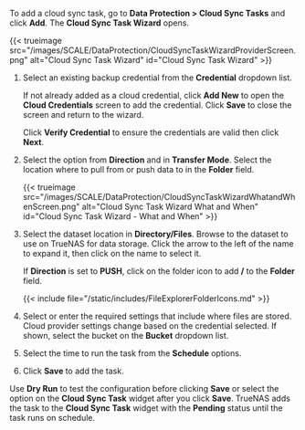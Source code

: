 &NewLine;

To add a cloud sync task, go to **Data Protection > Cloud Sync Tasks** and click **Add**. The **Cloud Sync Task Wizard** opens.

{{< trueimage src="/images/SCALE/DataProtection/CloudSyncTaskWizardProviderScreen.png" alt="Cloud Sync Task Wizard" id="Cloud Sync Task Wizard" >}}

1. Select an existing backup credential from the **Credential** dropdown list.
   
   If not already added as a cloud credential, click **Add New** to open the **Cloud Credentials** screen to add the credential.
   Click **Save** to close the screen and return to the wizard.

   Click **Verify Credential** to ensure the credentials are valid then click **Next**.

2. Select the option from **Direction** and in **Transfer Mode**.
   Select the location where to pull from or push data to in the **Folder** field.

   {{< trueimage src="/images/SCALE/DataProtection/CloudSyncTaskWizardWhatandWhenScreen.png" alt="Cloud Sync Task Wizard What and When" id="Cloud Sync Task Wizard - What and When" >}}

3. Select the dataset location in **Directory/Files**. Browse to the dataset to use on TrueNAS for data storage.
   Click the arrow to the left of the name to expand it, then click on the name to select it.

   If **Direction** is set to **PUSH**, click on the folder icon to add **/** to the **Folder** field.

   {{< include file="/static/includes/FileExplorerFolderIcons.md" >}}

4. Select or enter the required settings that include where files are stored. Cloud provider settings change based on the credential selected. 
   If shown, select the bucket on the **Bucket** dropdown list.

5. Select the time to run the task from the **Schedule** options.

6. Click **Save** to add the task.

Use **Dry Run** to test the configuration before clicking **Save** or select the option on the **Cloud Sync Task** widget after you click **Save**.
TrueNAS adds the task to the **Cloud Sync Task** widget with the **Pending** status until the task runs on schedule.
